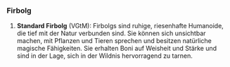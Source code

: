 
### **Firbolg**

1. **Standard Firbolg** (VGtM): Firbolgs sind ruhige, riesenhafte Humanoide, die tief mit der Natur verbunden sind. Sie können sich unsichtbar machen, mit Pflanzen und Tieren sprechen und besitzen natürliche magische Fähigkeiten. Sie erhalten Boni auf Weisheit und Stärke und sind in der Lage, sich in der Wildnis hervorragend zu tarnen.